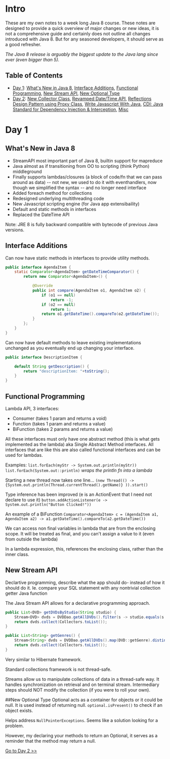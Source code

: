 # Intro
These are my own notes to a week long Java 8 course.  These notes are designed to provide a quick overview of major changes or new ideas, it is not a comprehensive guide and certainly does not outline all changes introduced with Java 8.  But for any seasoned developers, it should serve as a good refresher.

_The Java 8 release is arguably the biggest update to the Java lang since ever (even bigger than 5)._

## Table of Contents

- [Day 1](#day-1): [What's New in Java 8](#whats-new-in-java-8), [Interface Additions](#interface-addtions), [Functional Programming](#functional-programming), [New Stream API](#new-stream-api), [New Optional Type](#new-optional-type)  
- [Day 2](day2.md): [New Collector Class](day2.md#new-collector-class), [Revamped Date/Time API](day2.md#revamped-datetime-api), [Reflections Design Pattern using Proxy Class](day2.md#reflections-design-pattern-using-proxy-class), [Write Javascript With Java](day2.md#write-javascript-with-java), [CDI: Java Standard for Dependency Injection & Interception](day2.md#cdi-java-standard-for-dependency-injection-interception), [Misc](#misc)

# Day 1
## What's New in Java 8
- StreamAPI most important part of Java 8, builtin support for mapreduce
- Java almost as if transitioning from OO to scripting (think Python) middleground
- Finally supports lambdas/closures (a block of code/fn that we can pass around as data)
-- not new, we used to do it with eventhandlers, now though we simplified the syntax 
-- and no longer need interface
- Added foreach method for collections
- Redesigned underlying multithreading code
- New Javascript scripting engine (for Java app extensibaility)
- Default and static methods in interfaces
- Replaced the DateTime API


Note: JRE 8 is fully backward compatible with bytecode of previous Java versions.

## Interface Additions
Can now have static methods in interfaces to provide utility methods.

```java
public interface AgendaItem {
	static Comparator<AgendaItem> getDateTimeComparator() {
		return new Comparator<AgendaItem>() {

			@Override
			public int compare(AgendaItem o1, AgendaItem o2) {
				if (o1 == null)
					return -1;
				if (o2 == null)
					return 1;
				return o1.getDateTime().compareTo(o2.getDateTime());
			}
		};
	}
}
```

Can now have default methods to leave existing implementations unchanged as you eventually end up changing your interface.
```java
public interface DescriptionItem {

	default String getDescription() {
		return "descriptionItem: "+toString();
	}
}
```

## Functional Programming
Lambda API, 3 interfaces: 
- Consumer (takes 1 param and returns a void)
- Function (takes 1 param and returns a value)
- BiFunction (takes 2 params and returns a value)

All these interfaces must only have one abstract method (this is what gets implemented as the lambda) aka Single Abstract Method interfaces.  All interfaces that are like this are also called functional interfaces and can be used for lambdas.

Examples: 
`list.forEach(myStr -> System.out.println(myStr))`
`list.forEach(System.out::println)` _wraps the println fn into a lambda_

Starting a new thread now takes one line...
`(new Thread(() -> {System.out.println(Thread.currentThread().getName)} )).start()`

Type inference has been improved (e is an ActionEvent that I need not declare to use it)
`button.addActionListener(e -> System.out.println("Button Clicked!"))`

An example of a BiFunction
`Comparator<AgendaItem> c = (AgendaItem a1, AgendaItem a2) -> a1.getDateTime().compareTo(a2.getDateTime())`

We can access non final variables in lambda that are from the enclosing scope. It will be treated as final, and you can't assign a value to it (even from outside the lambda)

In a lambda expression, this, references the enclosing class, rather than the inner class.


## New Stream API

Declartive programming, describe what the app should do- instead of how it should do it.
Ie. compare your SQL statement with any nontrivial collection getter Java function

The Java Stream API allows for a declarative programming approach.
```java
public List<DVD> getDVDsByStudio(String studio) {
	Stream<DVD> dvds = DVDDao.getAllDVDs().filter(s -> studio.equals(s.getStudio()));
	return dvds.collect(Collectors.toList());
}

public List<String> getGenres() {
	Stream<String> dvds = DVDDao.getAllDVDs().map(DVD::getGenre).distinct().sorted();
	return dvds.collect(Collectors.toList());
}
```
Very similar to Hibernate framework.

Standard collections framework is not thread-safe.

Streams allow us to manipulate collections of data in a thread-safe way.  It handles
synchronization on retrieval and on terminal stream.  Intermediary steps should NOT modify the collection (if you were to roll your own).


##New Optional Type
Optional acts as a container for objects or it could be null.  It is used instead of returning null. `optional.isPresent()` to check if an object exists.

Helps address `NullPointerExceptions`.  Seems like a solution looking for a problem.

However, my declaring your methods to return an Optional, it serves as a reminder that the method may return a null.

[Go to Day 2 >>](/day2.md)